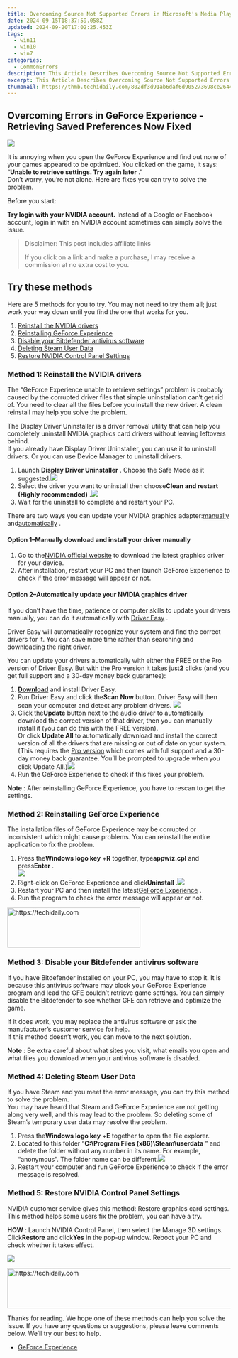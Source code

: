 ```yaml
---
title: Overcoming Source Not Supported Errors in Microsoft's Media Player
date: 2024-09-15T18:37:59.058Z
updated: 2024-09-20T17:02:25.453Z
tags:
  - win11
  - win10
  - win7
categories:
  - CommonErrors
description: This Article Describes Overcoming Source Not Supported Errors in Microsoft's Media Player
excerpt: This Article Describes Overcoming Source Not Supported Errors in Microsoft's Media Player
thumbnail: https://thmb.techidaily.com/802df3d91ab6daf6d905273698ce2644dd2e6aa605c087ae0dc1d7ad5065d08f.jpg
---
```


## Overcoming Errors in GeForce Experience - Retrieving Saved Preferences Now Fixed

![](https://images.drivereasy.com/wp-content/uploads/2019/06/feature.jpg)

 It is annoying when you open the GeForce Experience and find out none of your games appeared to be optimized. You clicked on the game, it says: “**Unable to retrieve settings. Try again later** .”  
 Don’t worry, you’re not alone. Here are fixes you can try to solve the problem.  

Before you start:

**Try login with your NVIDIA account.** Instead of a Google or Facebook account, login in with an NVIDIA account sometimes can simply solve the issue.  

>  Disclaimer: This post includes affiliate links
>
>  If you click on a link and make a purchase, I may receive a commission at no extra cost to you.
>

## Try these methods

 Here are 5 methods for you to try. You may not need to try them all; just work your way down until you find the one that works for you.

1. [Reinstall the NVIDIA drivers](https://tools.techidaily.com/drivereasy/download/)
2. [Reinstalling GeForce Experience](https://tools.techidaily.com/drivereasy/download/)
3. [Disable your Bitdefender antivirus software](https://tools.techidaily.com/drivereasy/download/)
4. [Deleting Steam User Data](https://tools.techidaily.com/drivereasy/download/)
5. [Restore NVIDIA Control Panel Settings](https://tools.techidaily.com/drivereasy/download/)

### Method 1: Reinstall the NVIDIA drivers

 The “GeForce Experience unable to retrieve settings” problem is probably caused by the corrupted driver files that simple uninstallation can’t get rid of. You need to clear all the files before you install the new driver. A clean reinstall may help you solve the problem.  

 The Display Driver Uninstaller is a driver removal utility that can help you completely uninstall NVIDIA graphics card drivers without leaving leftovers behind.  
 If you already have Display Driver Uninstaller, you can use it to uninstall drivers. Or you can use Device Manager to uninstall drivers.

1. Launch **Display Driver Uninstaller** . Choose the Safe Mode as it suggested.![](https://images.drivereasy.com/wp-content/uploads/2019/06/ddu1.jpg)
2. Select the driver you want to uninstall then choose**Clean and restart (Highly recommended)** .![](https://images.drivereasy.com/wp-content/uploads/2019/06/DDU.jpg)
3. Wait for the uninstall to complete and restart your PC.

 There are two ways you can update your NVIDIA graphics adapter:[manually](https://tools.techidaily.com/drivereasy/download/) and[automatically](https://tools.techidaily.com/drivereasy/download/) .

#### Option 1–Manually download and install your driver manually

1. Go to the[NVIDIA official website](https://www.nvidia.com/Download/index.aspx?lang=en-us) to download the latest graphics driver for your device.
2. After installation, restart your PC and then launch GeForce Experience to check if the error message will appear or not.

#### Option 2–Automatically update your NVIDIA graphics driver

 If you don’t have the time, patience or computer skills to update your drivers manually, you can do it automatically with [Driver Easy](https://tools.techidaily.com/drivereasy/download/) .

 Driver Easy will automatically recognize your system and find the correct drivers for it. You can save more time rather than searching and downloading the right driver.

 You can update your drivers automatically with either the FREE or the Pro version of Driver Easy. But with the Pro version it takes just**2** clicks (and you get full support and a 30-day money back guarantee):

1. **[Download](https://tools.techidaily.com/drivereasy/download/)**  and install Driver Easy.
2. Run Driver Easy and click the**Scan Now** button. Driver Easy will then scan your computer and detect any problem drivers. ![](https://images.drivereasy.com/wp-content/uploads/2019/06/geoforce1.jpg)
3. Click the**Update** button next to the audio driver to automatically download the correct version of that driver, then you can manually install it (you can do this with the FREE version).  
 Or click **Update All** to automatically download and install the correct version of all the drivers that are missing or out of date on your system. (This requires the [Pro version](https://tools.techidaily.com/drivereasy/download/) which comes with full support and a 30-day money back guarantee. You’ll be prompted to upgrade when you click Update All.)![](https://images.drivereasy.com/wp-content/uploads/2019/06/geoforce.jpg)
4. Run the GeForce Experience to check if this fixes your problem.

**Note** : After reinstalling GeForce Experience, you have to rescan to get the settings.

### Method 2: Reinstalling GeForce Experience

 The installation files of GeForce Experience may be corrupted or inconsistent which might cause problems. You can reinstall the entire application to fix the problem.

1. Press the**Windows logo key** +**R** together, type**appwiz.cpl** and press**Enter** .  
![](https://images.drivereasy.com/wp-content/uploads/2019/06/n0-1.jpg)
2. Right-click on GeForce Experience and click**Uninstall** .![](https://images.drivereasy.com/wp-content/uploads/2019/06/n.jpg)
3. Restart your PC and then install the latest[GeForce Experience](https://www.nvidia.com/en-us/geforce/geforce-experience/) .
4. Run the program to check the error message will appear or not.

<!-- affiliate ads begin -->
<a href="https://aligracehair.sjv.io/c/5597632/2115916/19272" target="_top" id="2115916">
  <img src="//a.impactradius-go.com/display-ad/19272-2115916" border="0" alt="https://techidaily.com" width="300" height="90"/>
</a>
<img height="0" width="0" src="https://aligracehair.sjv.io/i/5597632/2115916/19272" style="position:absolute;visibility:hidden;" border="0" />
<!-- affiliate ads end -->

### Method 3: Disable your Bitdefender antivirus software

 If you have Bitdefender installed on your PC, you may have to stop it. It is because this antivirus software may block your GeForce Experience program and lead the GFE couldn’t retrieve game settings. You can simply disable the Bitdefender to see whether GFE can retrieve and optimize the game.

 If it does work, you may replace the antivirus software or ask the manufacturer’s customer service for help.  
 If this method doesn’t work, you can move to the next solution.

**Note** : Be extra careful about what sites you visit, what emails you open and what files you download when your antivirus software is disabled.

### Method 4: Deleting Steam User Data

 If you have Steam and you meet the error message, you can try this method to solve the problem.  
 You may have heard that Steam and GeForce Experience are not getting along very well, and this may lead to the problem. So deleting some of Steam’s temporary user data may resolve the problem.

1. Press the**Windows logo key** +**E** together to open the file explorer.
2. Located to this folder “**C:\\Program Files (x86)\\Steam\\userdata** ” and delete the folder without any number in its name. For example, “anonymous”. The folder name can be different.![](https://images.drivereasy.com/wp-content/uploads/2019/06/steam.jpg)
3. Restart your computer and run GeForce Experience to check if the error message is resolved.

### Method 5: Restore NVIDIA Control Panel Settings

 NVIDIA customer service gives this method: Restore graphics card settings. This method helps some users fix the problem, you can have a try.

**HOW** : Launch NVIDIA Control Panel, then select the Manage 3D settings. Click**Restore** and click**Yes** in the pop-up window. Reboot your PC and check whether it takes effect.

![](https://images.drivereasy.com/wp-content/uploads/2019/06/nvidia-control-panel.jpg)

<!-- affiliate ads begin -->
<a href="https://aligracehair.sjv.io/c/5597632/1902309/19272" target="_top" id="1902309">
  <img src="//a.impactradius-go.com/display-ad/19272-1902309" border="0" alt="https://techidaily.com" width="728" height="90"/>
</a>
<img height="0" width="0" src="https://aligracehair.sjv.io/i/5597632/1902309/19272" style="position:absolute;visibility:hidden;" border="0" />
<!-- affiliate ads end -->

 Thanks for reading. We hope one of these methods can help you solve the issue. If you have any questions or suggestions, please leave comments below. We’ll try our best to help.

* [GeForce Experience](https://tools.techidaily.com/drivereasy/download/)

<ins class="adsbygoogle"
     style="display:block"
     data-ad-format="autorelaxed"
     data-ad-client="ca-pub-7571918770474297"
     data-ad-slot="1223367746"></ins>

<ins class="adsbygoogle"
     style="display:block"
     data-ad-client="ca-pub-7571918770474297"
     data-ad-slot="8358498916"
     data-ad-format="auto"
     data-full-width-responsive="true"></ins>



